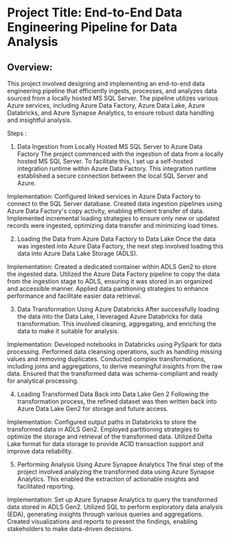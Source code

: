 # Project Title: End-to-End Data Engineering Pipeline for Data Analysis

## Overview:
This project involved designing and implementing an end-to-end data engineering pipeline that efficiently ingests, processes, and analyzes data sourced from a locally hosted MS SQL Server. The pipeline utilizes various Azure services, including Azure Data Factory, Azure Data Lake, Azure Databricks, and Azure Synapse Analytics, to ensure robust data handling and insightful analysis.

Steps : 

1. Data Ingestion from Locally Hosted MS SQL Server to Azure Data Factory
The project commenced with the ingestion of data from a locally hosted MS SQL Server. To facilitate this, I set up a self-hosted integration runtime within Azure Data Factory. This integration runtime established a secure connection between the local SQL Server and Azure.

Implementation:
Configured linked services in Azure Data Factory to connect to the SQL Server database.
Created data ingestion pipelines using Azure Data Factory's copy activity, enabling efficient transfer of data.
Implemented incremental loading strategies to ensure only new or updated records were ingested, optimizing data transfer and minimizing load times.

2. Loading the Data from Azure Data Factory to Data Lake
Once the data was ingested into Azure Data Factory, the next step involved loading this data into Azure Data Lake Storage (ADLS).

Implementation:
Created a dedicated container within ADLS Gen2 to store the ingested data.
Utilized the Azure Data Factory pipeline to copy the data from the ingestion stage to ADLS, ensuring it was stored in an organized and accessible manner.
Applied data partitioning strategies to enhance performance and facilitate easier data retrieval.

3. Data Transformation Using Azure Databricks
After successfully loading the data into the Data Lake, I leveraged Azure Databricks for data transformation. This involved cleaning, aggregating, and enriching the data to make it suitable for analysis.

Implementation:
Developed notebooks in Databricks using PySpark for data processing.
Performed data cleansing operations, such as handling missing values and removing duplicates.
Conducted complex transformations, including joins and aggregations, to derive meaningful insights from the raw data.
Ensured that the transformed data was schema-compliant and ready for analytical processing.

4. Loading Transformed Data Back into Data Lake Gen 2
Following the transformation process, the refined dataset was then written back into Azure Data Lake Gen2 for storage and future access.

Implementation:
Configured output paths in Databricks to store the transformed data in ADLS Gen2.
Employed partitioning strategies to optimize the storage and retrieval of the transformed data.
Utilized Delta Lake format for data storage to provide ACID transaction support and improve data reliability.

5. Performing Analysis Using Azure Synapse Analytics
The final step of the project involved analyzing the transformed data using Azure Synapse Analytics. This enabled the extraction of actionable insights and facilitated reporting.

Implementation:
Set up Azure Synapse Analytics to query the transformed data stored in ADLS Gen2.
Utilized SQL to perform exploratory data analysis (EDA), generating insights through various queries and aggregations.
Created visualizations and reports to present the findings, enabling stakeholders to make data-driven decisions.
